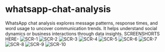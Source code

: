 # whatsapp-chat-analysis
 WhatsApp chat analysis explores message patterns, response times, and word usage to uncover communication trends. It helps understand social dynamics or business interactions through data insights.
SCREENSHORTS HERE-
![SCR-1](https://github.com/user-attachments/assets/3bd8649b-15c3-48ed-9dc3-7a8b2e0c576d)
![SCR-2](https://github.com/user-attachments/assets/180fac71-4c37-430c-bfa0-59e117c2c27d)
![SCR-3](https://github.com/user-attachments/assets/80b2f4ed-a479-4bdc-910f-141ac52dd3eb)
![SCR-4](https://github.com/user-attachments/assets/917f5dd7-74e4-4fc2-907c-643e649c2772)
![SCR-5](https://github.com/user-attachments/assets/2bbfaaae-9366-4345-b7e7-982d5c20236f)
![SCR-6](https://github.com/user-attachments/assets/520546e4-8329-4050-bba3-302c5d9b89fe)
![SCR-7](https://github.com/user-attachments/assets/5e7e762a-bab4-4a25-abba-d92dfb19e7d3)
![SCR-8](https://github.com/user-attachments/assets/72ee18b4-3141-493a-8cb2-25ce1b9a8c26)
![SCR-9](https://github.com/user-attachments/assets/db3919dd-1c2c-4005-96c2-9ca6a2bb13ee)
![SCR-10](https://github.com/user-attachments/assets/6936c100-d517-4cc3-8369-e16dd232f3ee)
